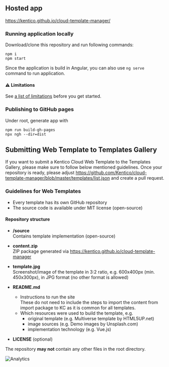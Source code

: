 ## Hosted app 

https://kentico.github.io/cloud-template-manager/

### Running application locally

Download/clone this repository and run following commands:

```
npm i
npm start 
```

Since the application is build in Angular, you can also use `ng serve` command to run application.

#### :warning: Limitations

See [a list of limitations](https://kentico.github.io/cloud-template-manager/limitations) before you get started.

### Publishing to GitHub pages

Under root, generate app with

```
npm run build-gh-pages
npx ngh --dir=dist
```

## Submitting Web Template to Templates Gallery

If you want to submit a Kentico Cloud Web Template to the Templates Gallery, please make sure to follow below mentioned guidelines. Once your repository is ready, please adjust https://github.com/Kentico/cloud-template-manager/blob/master/templates/list.json and create a pull request.

### Guidelines for Web Templates
* Every template has its own GitHub repository
* The source code is available under MIT license (open-source)

#### Repository structure

* **/source**<br>Contains template implementation (open-source)
    
* **content.zip**<br>ZIP package generated via https://kentico.github.io/cloud-template-manager

* **template.jpg**<br>Screenshot/image of the template in 3:2 ratio, e.g. 600x400px (min. 450x300px), in JPG format (no other format is allowed)

* **README.md**
  * Instructions to run the site<br>These do not need to include the steps to import the content from import package to KC as it is common for all templates.
  * Which resources were used to build the template, e.g.
    * original template (e.g. Multiverse template by HTML5UP.net)
    * image sources (e.g. Demo images by Unsplash.com)
    * implementation technology (e.g. Vue.js)
* **LICENSE** (optional)

The repository **may not** contain any other files in the root directory.


![Analytics](https://kentico-ga-beacon.azurewebsites.net/api/UA-69014260-4/Kentico/cloud-template-manager?pixel)
